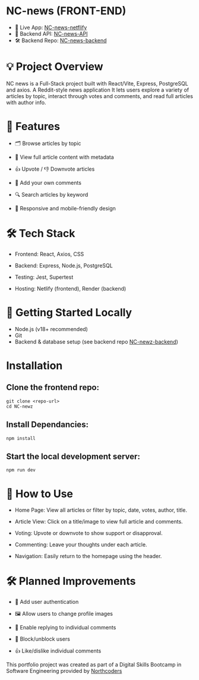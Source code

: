 # NC-news (FRONT-END)

- 📍 Live App: [NC-news-netflify](https://bells-nc-news.netlify.app)
- 🔗 Backend API: [NC-news-API](nc-newz-u95l.onrender.com/api)
- 🛠 Backend Repo: [NC-news-backend](https://github.com/bbell2411/NC-news)

# 💡 Project Overview 

NC news is a Full-Stack project built with React/Vite, Express, PostgreSQL and axios. A Reddit-style news application It lets users explore a variety of articles by topic, interact through votes and comments, and read full articles with author info.

# 🚀 Features

- 🗂 Browse articles by topic

- 📖 View full article content with metadata

- 👍 Upvote / 👎 Downvote articles

- 💬 Add your own comments

- 🔍 Search articles by keyword

- 📱 Responsive and mobile-friendly design

# 🛠 Tech Stack

- Frontend: React, Axios, CSS

- Backend: Express, Node.js, PostgreSQL

- Testing: Jest, Supertest

- Hosting: Netlify (frontend), Render (backend)



# 🧰 Getting Started Locally
- Node.js (v18+ recommended)
- Git
- Backend & database setup (see backend repo [NC-newz-backend](https://github.com/bbell2411/NC-news))

 # Installation
 ## Clone the frontend repo:
 ```
git clone <repo-url>
cd NC-newz
```
## Install Dependancies:
```
npm install
```
## Start the local development server:
```
npm run dev
```
# 🧭 How to Use

- Home Page: View all articles or filter by topic, date, votes, author, title.

- Article View: Click on a title/image to view full article and comments.

- Voting: Upvote or downvote to show support or disapproval.

- Commenting: Leave your thoughts under each article.

- Navigation: Easily return to the homepage using the header.

# 🛠 Planned Improvements

- 🔐 Add user authentication

- 🖼 Allow users to change profile images

- 💬 Enable replying to individual comments

- 🚫 Block/unblock users

- 👍 Like/dislike individual comments

This portfolio project was created as part of a Digital Skills Bootcamp in Software Engineering provided by [Northcoders](https://northcoders.com/)
